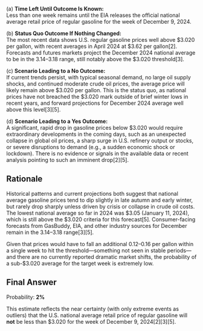(a) **Time Left Until Outcome Is Known:**  
Less than one week remains until the EIA releases the official national average retail price of regular gasoline for the week of December 9, 2024.

(b) **Status Quo Outcome If Nothing Changed:**  
The most recent data shows U.S. regular gasoline prices well above $3.020 per gallon, with recent averages in April 2024 at $3.62 per gallon[2]. Forecasts and futures markets project the December 2024 national average to be in the $3.14–$3.18 range, still notably above the $3.020 threshold[3].

(c) **Scenario Leading to a No Outcome:**  
If current trends persist, with typical seasonal demand, no large oil supply shocks, and continued moderate crude oil prices, the average price will likely remain above $3.020 per gallon. This is the status quo, as national prices have not breached the $3.020 mark outside of brief winter lows in recent years, and forward projections for December 2024 average well above this level[3][5].

(d) **Scenario Leading to a Yes Outcome:**  
A significant, rapid drop in gasoline prices below $3.020 would require extraordinary developments in the coming days, such as an unexpected collapse in global oil prices, a sharp surge in U.S. refinery output or stocks, or severe disruptions to demand (e.g., a sudden economic shock or lockdown). There is no evidence or signals in the available data or recent analysis pointing to such an imminent drop[2][5].

## Rationale

Historical patterns and current projections both suggest that national average gasoline prices tend to dip slightly in late autumn and early winter, but rarely drop sharply unless driven by crisis or collapse in crude oil costs. The lowest national average so far in 2024 was $3.05 (January 11, 2024), which is still above the $3.020 criteria for this forecast[5]. Consumer-facing forecasts from GasBuddy, EIA, and other industry sources for December remain in the $3.14–$3.18 range[3][5].

Given that prices would have to fall an additional $0.12–$0.16 per gallon within a single week to hit the threshold—something not seen in stable periods—and there are no currently reported dramatic market shifts, the probability of a sub-$3.020 average for the target week is extremely low.

## Final Answer

Probability: **2%**

This estimate reflects the near certainty (with only extreme events as outliers) that the U.S. national average retail price of regular gasoline will **not** be less than $3.020 for the week of December 9, 2024[2][3][5].